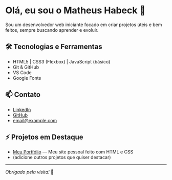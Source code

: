# Olá, eu sou o Matheus Habeck 👋

Sou um desenvolvedor web iniciante focado em criar projetos úteis e bem feitos, sempre buscando aprender e evoluir.

## 🛠️ Tecnologias e Ferramentas

- HTML5 | CSS3 (Flexbox) | JavaScript (básico)
- Git & GitHub
- VS Code
- Google Fonts

## 📫 Contato

- [LinkedIn](https://www.linkedin.com/in/seu-linkedin-aqui)  
- [GitHub](https://github.com/matheushabeck)  
- email@example.com  

## ⚡ Projetos em Destaque

- [Meu Portfólio](https://github.com/matheushabeck/portfolio) — Meu site pessoal feito com HTML e CSS  
- (adicione outros projetos que quiser destacar)

---

_Obrigado pela visita!_ 🚀
